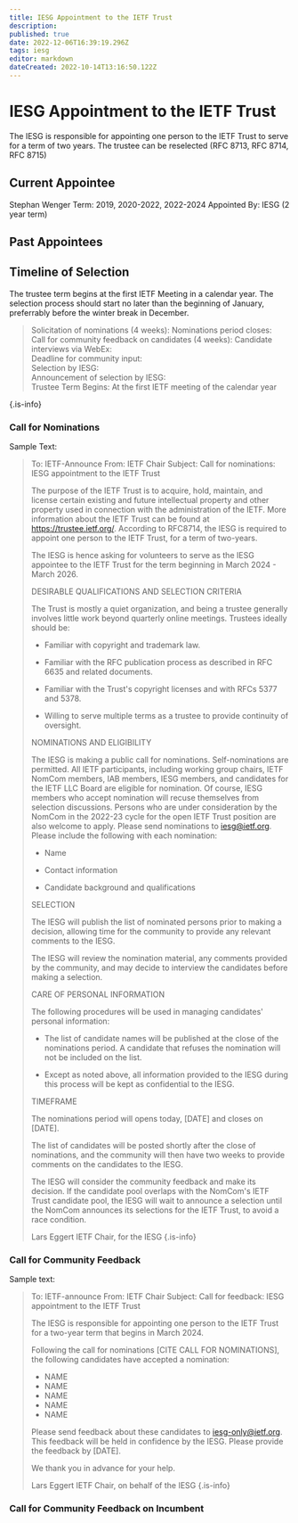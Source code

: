 ```yaml
---
title: IESG Appointment to the IETF Trust
description: 
published: true
date: 2022-12-06T16:39:19.296Z
tags: iesg
editor: markdown
dateCreated: 2022-10-14T13:16:50.122Z
---
```


# IESG Appointment to the IETF Trust
The IESG is responsible for appointing one person to the IETF Trust to serve for a term of two years. The trustee can be reselected (RFC 8713, RFC 8714, RFC 8715)

## Current Appointee

Stephan Wenger
Term: 2019, 2020-2022, 2022-2024
Appointed By: IESG (2 year term)

## Past Appointees

## Timeline of Selection

The trustee term begins at the first IETF Meeting in a calendar year. The selection process should start no later than the beginning of January, preferrably before the winter break in December.

> Solicitation of nominations (4 weeks): 
> Nominations period closes: 	
> Call for community feedback on candidates (4 weeks): 
> Candidate interviews via WebEx: 	
> Deadline for community input: 	
> Selection by IESG: 	
> Announcement of selection by IESG: 	
> Trustee Term Begins: At the first IETF meeting of the calendar year
> 
{.is-info}


### Call for Nominations

Sample Text:

> To: IETF-Announce
> From: IETF Chair
> Subject: Call for nominations: IESG appointment to the IETF Trust
> 
> The purpose of the IETF Trust is to acquire, hold, maintain, and
> license certain existing and future intellectual property and other
> property used in connection with the administration of the IETF. More
> information about the IETF Trust can be found at
> https://trustee.ietf.org/. According to RFC8714, the IESG is required
> to appoint one person to the IETF Trust, for a term of two-years.
> 
> The IESG is hence asking for volunteers to serve as the IESG appointee
> to the IETF Trust for the term beginning in March 2024 - March 2026.
> 
> 
> DESIRABLE QUALIFICATIONS AND SELECTION CRITERIA
> 
> The Trust is mostly a quiet organization, and being a trustee
> generally involves little work beyond quarterly online meetings.
> Trustees ideally should be:
> 
> * Familiar with copyright and trademark law. 
> 
> * Familiar with the RFC publication process as described in RFC 6635
>   and related documents. 
> 
> * Familiar with the Trust's copyright licenses and with RFCs 5377 and
>   5378. 
> 
> * Willing to serve multiple terms as a trustee to provide continuity
>   of oversight.
> 
> 
> NOMINATIONS AND ELIGIBILITY
> 
> The IESG is making a public call for nominations. Self-nominations are
> permitted. All IETF participants, including working group chairs,
> IETF NomCom members, IAB members, IESG members, and candidates for
> the IETF LLC Board are eligible for nomination. Of course, IESG
> members who accept nomination will recuse themselves from selection
> discussions. Persons who are under consideration by the NomCom in the
> 2022-23 cycle for the open IETF Trust position are also welcome to
> apply. Please send nominations to iesg@ietf.org. Please include the
> following with each nomination:
> 
> * Name
> 
> * Contact information
> 
> * Candidate background and qualifications
> 
> 
> SELECTION
> 
> The IESG will publish the list of nominated persons prior to making a
> decision, allowing time for the community to provide any relevant
> comments to the IESG.
> 
> The IESG will review the nomination material, any comments provided by
> the community, and may decide to interview the candidates before
> making a selection.
> 
> 
> CARE OF PERSONAL INFORMATION
> 
> The following procedures will be used in managing candidates' personal
> information:
> 
> * The list of candidate names will be published at the close of the
>   nominations period. A candidate that refuses the nomination will
>   not be included on the list.
> 
> * Except as noted above, all information provided to the IESG during
>   this process will be kept as confidential to the IESG.
> 
> TIMEFRAME
> 
> The nominations period will opens today, [DATE] and closes
> on [DATE].
> 
> The list of candidates will be posted shortly after the close of
> nominations, and the community will then have two weeks to provide
> comments on the candidates to the IESG.
> 
> The IESG will consider the community feedback and make its decision.
> If the candidate pool overlaps with the NomCom's IETF Trust candidate
> pool, the IESG will wait to announce a selection until the NomCom
> announces its selections for the IETF Trust, to avoid a race
> condition.
> 
> Lars Eggert
> IETF Chair, for the IESG
{.is-info}



### Call for Community Feedback 

Sample text:
> To: IETF-announce
> From: IETF Chair
> Subject: Call for feedback: IESG appointment to the IETF Trust
> 
> The IESG is responsible for appointing one person to the IETF Trust for a two-year term that begins in March 2024. 
> 
> Following the call for nominations [CITE CALL FOR NOMINATIONS], the following candidates have accepted a nomination:
> 
> * NAME
> * NAME
> * NAME
> * NAME
> * NAME
> 
> Please send feedback about these candidates to iesg-only@ietf.org. This feedback will be held in confidence by the IESG. Please provide the feedback by [DATE].
> 
> We thank you in advance for your help.
> 
> Lars Eggert
> IETF Chair, on behalf of the IESG
{.is-info}

### Call for Community Feedback on Incumbent

